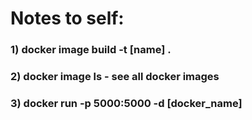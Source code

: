 # Notes to self:
### 1) docker image build -t [name] .
### 2) docker image ls - see all docker images
### 3) docker run -p 5000:5000 -d [docker_name]
